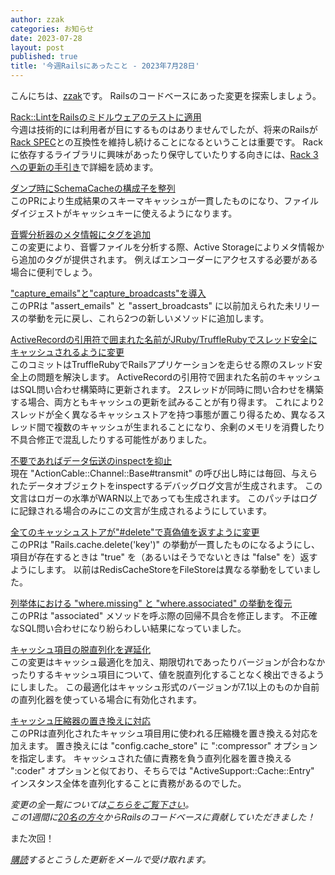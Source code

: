 ```yaml
---
author: zzak
categories: お知らせ
date: 2023-07-28
layout: post
published: true
title: '今週Railsにあったこと - 2023年7月28日'
---
```



こんにちは、[zzak](https://github.com/zzak)です。
Railsのコードベースにあった変更を探索しましょう。

[Rack::LintをRailsのミドルウェアのテストに適用](https://github.com/skipkayhil/rails/issues/5)  
今週は技術的には利用者が目にするものはありませんでしたが、将来のRailsが[Rack
SPEC](https://github.com/rack/rack/blob/main/SPEC.rdoc)との互換性を維持し続けることになるということは重要です。
Rackに依存するライブラリに興味があったり保守していたりする向きには、[Rack
3への更新の手引き](https://github.com/rack/rack/blob/6d16306192349e665e4ec820a9bfcc0967009b6a/UPGRADE-GUIDE.md)で詳細を読めます。
  

[ダンプ時にSchemaCacheの構成子を整列](https://github.com/rails/rails/pull/48824)  
このPRにより生成結果のスキーマキャッシュが一貫したものになり、ファイルダイジェストがキャッシュキーに使えるようになります。
  

[音響分析器のメタ情報にタグを追加](https://github.com/rails/rails/pull/48823)  
この変更により、音響ファイルを分析する際、Active Storageによりメタ情報から追加のタグが提供されます。
例えばエンコーダーにアクセスする必要がある場合に便利でしょう。
  

["capture_emails"と"capture_broadcasts"を導入](https://github.com/rails/rails/pull/48798)  
このPRは "assert_emails" と "assert_broadcasts"
に以前加えられた未リリースの挙動を元に戻し、これら2つの新しいメソッドに追加します。
  

[ActiveRecordの引用符で囲まれた名前がJRuby/TruffleRubyでスレッド安全にキャッシュされるように変更](https://github.com/rails/rails/pull/48773)  
このコミットはTruffleRubyでRailsアプリケーションを走らせる際のスレッド安全上の問題を解決します。
ActiveRecordの引用符で囲まれた名前のキャッシュはSQL問い合わせ構築時に更新されます。
2スレッドが同時に問い合わせを構築する場合、両方ともキャッシュの更新を試みることが有り得ます。
これにより2スレッドが全く異なるキャッシュストアを持つ事態が置こり得るため、異なるスレッド間で複数のキャッシュが生まれることになり、余剰のメモリを消費したり不具合修正で混乱したりする可能性がありました。
  

[不要であればデータ伝送のinspectを抑止](https://github.com/rails/rails/pull/48772)  
現在 "ActionCable::Channel::Base#transmit"
の呼び出し時には毎回、与えられたデータオブジェクトをinspectするデバッグログ文言が生成されます。
この文言はロガーの水準がWARN以上であっても生成されます。
このパッチはログに記録される場合のみにこの文言が生成されるようにしています。
  

[全てのキャッシュストアが"#delete"で真偽値を返すように変更](https://github.com/rails/rails/pull/48638)  
このPRは "Rails.cache.delete('key')" の挙動が一貫したものになるようにし、項目が存在するときは "true"
を（あるいはそうでないときは "false" を）返すようにします。
以前はRedisCacheStoreをFileStoreは異なる挙動をしていました。
  

[列挙体における "where.missing" と "where.associated" の挙動を復元](https://github.com/rails/rails/pull/48738)  
このPRは "associated" メソッドを呼ぶ際の回帰不具合を修正します。
不正確なSQL問い合わせになり紛らわしい結果になっていました。
  

[キャッシュ項目の脱直列化を遅延化](https://github.com/rails/rails/pull/48754)  
この変更はキャッシュ最適化を加え、期限切れであったりバージョンが合わなかったりするキャッシュ項目について、値を脱直列化することなく検出できるようにしました。
この最適化はキャッシュ形式のバージョンが7.1以上のものか自前の直列化器を使っている場合に有効化されます。  
  

[キャッシュ圧縮器の置き換えに対応](https://github.com/rails/rails/pull/48451)  
このPRは直列化されたキャッシュ項目用に使われる圧縮機を置き換える対応を加えます。
置き換えには "config.cache_store" に ":compressor" オプションを指定します。
キャッシュされた値に責務を負う直列化器を置き換える ":coder" オプションと似ており、そちらでは
"ActiveSupport::Cache::Entry" インスタンス全体を直列化することに責務があるのでした。
  


*変更の全一覧については[こちらをご覧下さい](https://github.com/rails/rails/compare/@%7B2023-07-21%7D...main@%7B2023-07-28%7D)。*  
*この1週間に[20名の方々](https://contributors.rubyonrails.org/contributors/in-time-window/20230721-20230728)からRailsのコードベースに貢献していただきました！*

また次回！  

_[購読](https://world.hey.com/this.week.in.rails)するとこうした更新をメールで受け取れます。_
